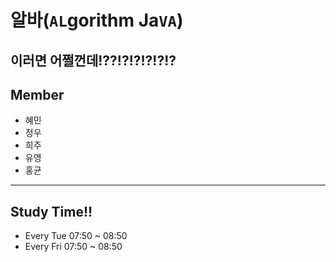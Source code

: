 # 알바(`AL`gorithm Ja`VA`)







이러면 어쩔껀데!??!?!?!?!?!?
---
## Member
- 혜민
- 정우
- 희주
- 유영
- 홍균
---
## Study Time!!
- Every Tue     07:50 ~ 08:50
- Every Fri     07:50 ~ 08:50
